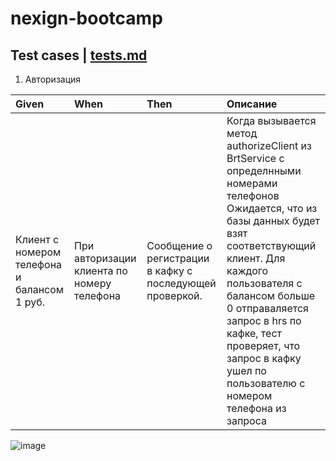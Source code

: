 # nexign-bootcamp 

## Test cases | [tests.md](brt/src/test/test.md)

1. Авторизация

| Given | When | Then | Описание |
| :---- | :--- | :--- | :------- |
| Клиент с номером телефона и балансом 1 руб. | При авторизации клиента по номеру телефона | Сообщение о регистрации в кафку с последующей проверкой. | Когда вызывается метод authorizeClient из BrtService с определнными номерами телефонов Ожидается, что из базы данных будет взят соответствующий клиент. Для каждого пользователя с балансом больше 0 отправаляется запрос в hrs по кафке, тест проверяет, что запрос в кафку ушел по пользователю с номером телефона из запроса |

![image](https://user-images.githubusercontent.com/80278437/234098402-2b02d8f3-d610-46de-9ec3-723af8a4e8d2.png)

